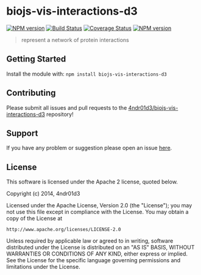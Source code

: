 # biojs-vis-interactions-d3

[![NPM version](http://img.shields.io/npm/v/biojs-vis-interactions-d3.svg)](https://www.npmjs.org/package/biojs-vis-interactions-d3)
[![Build Status](https://secure.travis-ci.org/4ndr01d3/biojs-vis-interactions-d3.png?branch=master)](http://travis-ci.org/4ndr01d3/biojs-vis-interactions-d3)
[![Coverage Status](https://img.shields.io/coveralls/4ndr01d3/biojs-vis-interactions-d3.svg)](https://coveralls.io/r/4ndr01d3/biojs-vis-interactions-d3)
[![NPM version](https://badge-me.herokuapp.com/api/npm/biojs-vis-interactions-d3.png)](http://badges.enytc.com/for/npm/biojs-vis-interactions-d3) 

> represent a network of protein interactions

## Getting Started
Install the module with: `npm install biojs-vis-interactions-d3`

## Contributing

Please submit all issues and pull requests to the [4ndr01d3/biojs-vis-interactions-d3](http://github.com/4ndr01d3/biojs-vis-interactions-d3) repository!

## Support
If you have any problem or suggestion please open an issue [here](https://github.com/4ndr01d3/biojs-vis-interactions-d3/issues).

## License 


This software is licensed under the Apache 2 license, quoted below.

Copyright (c) 2014, 4ndr01d3

Licensed under the Apache License, Version 2.0 (the "License"); you may not
use this file except in compliance with the License. You may obtain a copy of
the License at

    http://www.apache.org/licenses/LICENSE-2.0

Unless required by applicable law or agreed to in writing, software
distributed under the License is distributed on an "AS IS" BASIS, WITHOUT
WARRANTIES OR CONDITIONS OF ANY KIND, either express or implied. See the
License for the specific language governing permissions and limitations under
the License.
